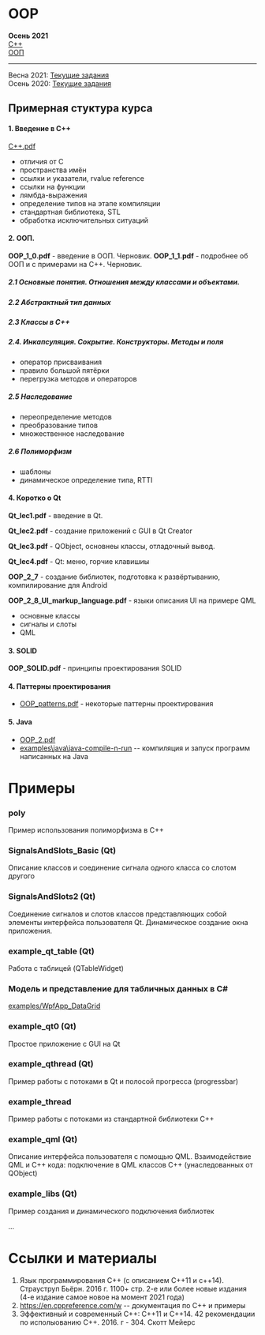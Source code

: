 # OOP
**Осень 2021**\
  [C++](https://github.com/VetrovSV/OOP/blob/master/2021-fall/plan_cpp.md) \
  [ООП](https://github.com/VetrovSV/OOP/blob/master/2021-fall/plan_oop.md)

***
Весна 2021: [Текущие задания](https://github.com/VetrovSV/OOP/blob/master/2021-spring/tasks.md) \
Осень 2020: [Текущие задания](https://github.com/VetrovSV/OOP/blob/master/2020-fall/tasks.md)



## Примерная стуктура курса
#### 1. Введение в С++
[С++.pdf](С++.pdf)

   * отличия от C
   * пространства имён
   * ссылки и указатели,  rvalue reference
   * ссылки на функции
   * лямбда-выражения
   * определение типов на этапе компиляции
   * стандартная библиотека, STL
   * обработка исключительных ситуаций

####  2. ООП.
**OOP_1_0.pdf** - введение в ООП. Черновик.
**OOP_1_1.pdf** - подробнее об ООП и с примерами на C++. Черновик.

  ##### 2.1 Основные понятия. Отношения между классами и объектами.

  ##### 2.2 Абстрактный тип данных

  ##### 2.3 Классы в C++

  ##### 2.4. Инкапсуляция. Сокрытие. Конструкторы. Методы и поля

   * оператор присваивания
   * правило большой пятёрки
   * перегрузка методов и операторов

  ##### 2.5 Наследование

   * переопределение методов
   * преобразование типов
   * множественное наследование

  ##### 2.6 Полиморфизм

   * шаблоны
   * динамическое определение типа, RTTI

#### 4. Коротко о Qt
**Qt_lec1.pdf** - введение в Qt.

**Qt_lec2.pdf** - создание приложений c GUI в Qt Creator

**Qt_lec3.pdf** - QObject, основнеы классы, отладочный вывод.

**Qt_lec4.pdf** - Qt: меню, горчие клавишиы

**OOP_2_7** - создание библиотек, подготовка к развёртыванию, компилирование для Android

**OOP_2_8_UI_markup_language.pdf** - языки описания UI на примере QML

   * основные классы
   * сигналы и слоты
   * QML

#### 3. SOLID
**OOP_SOLID.pdf** - принципы проектирования SOLID

#### 4. Паттерны проектирования
- [OOP_patterns.pdf](OOP_patterns.pdf) - некоторые паттерны проектирования

#### 5. Java
- [OOP_2.pdf](OOP_2.pdf)
- [examples\java\java-compile-n-run](examples\java\java-compile-n-run) -- компиляция и запуск программ написанных на Java


# Примеры

### poly
Пример использования полиморфизма в C++

### SignalsAndSlots_Basic (Qt)
Описание классов и соединение сигнала одного класса со слотом другого

### SignalsAndSlots2 (Qt)
Соединение сигналов и слотов классов представляющих собой элементы интерфейса пользователя Qt.
Динамическое создание окна приложения.

### example_qt_table (Qt)
Работа с таблицей (QTableWidget)

### Модель и представление для табличных данных в C#
[examples/WpfApp_DataGrid](examples/WpfApp_DataGrid)

### example_qt0 (Qt)
Простое приложение с GUI на Qt

### example_qthread (Qt)
Пример работы с потоками в Qt и полосой прогресса (progressbar)

### example_thread
Пример работы с потоками из стандартной библиотеки C++


### example_qml (Qt)
Описание интерфейса пользователя с помощью QML.
Взаимодействие QML и C++ кода: подключение в QML классов C++ (унаследованных от QObject)

### example_libs (Qt)
Пример создания и динамического подключения библиотек

...


# Ссылки и материалы
1. Язык программирования C++ (с описанием C++11 и c++14). Страуструп Бьёрн. 2016 г. 1100+ стр. 2-е или более новые издания (4-е издание самое новое на момент 2021 года)
2. https://en.cppreference.com/w -- документация по C++ и примеры
3. Эффективный и современный С++: C++11 и С++14. 42 рекомендации по исполыованию С++. 2016. г - 304. Скотт Мейерс
